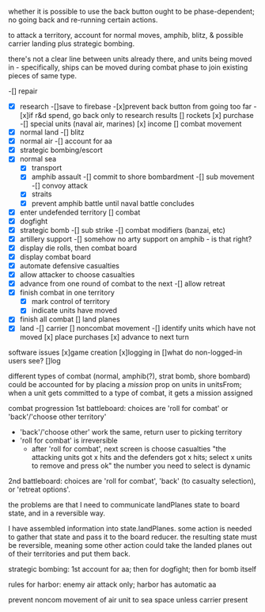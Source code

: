 whether it is possible to use the back button ought to be phase-dependent; no going back and re-running certain actions.

to attack a territory,
account for normal moves, amphib, blitz, & possible carrier landing
plus strategic bombing.

there's not a clear line between units already there, and units being moved in - specifically, ships can be moved during combat phase to join existing pieces of same type.

-[] repair
-[x] research
  -[]save to firebase
  -[x]prevent back button from going too far
  -[x]if r&d spend, go back only to research results
[] rockets
[x] purchase
  -[] special units (naval air, marines)
[x] income
[] combat movement
 -[x] normal land
   -[] blitz
 -[x] normal air
   -[] account for aa
 -[x] strategic bombing/escort
 -[x] normal sea
   -[x] transport
   -[x] amphib assault
   -[] commit to shore bombardment
   -[] sub movement
   -[] convoy attack
   -[x] straits
   -[x] prevent amphib battle until naval battle concludes
 -[x] enter undefended territory
[] combat
  -[x] dogfight
  -[x] strategic bomb
  -[] sub strike
  -[] combat modifiers (banzai, etc)
   -[x] artillery support
   -[] somehow no arty support on amphib - is that right?
  -[x] display die rolls, then combat board
  -[x] display combat board
  -[x] automate defensive casualties
  -[x] allow attacker to choose casualties
  -[x] advance from one round of combat to the next
  -[] allow retreat
  -[x] finish combat in one territory
    -[x] mark control of territory
    -[x] indicate units have moved
  -[x] finish all combat
[] land planes
  -[x] land
  -[] carrier
[] noncombat movement
  -[] identify units which have not moved
[x] place purchases
[x] advance to next turn

software issues
[x]game creation
[x]logging in
[]what do non-logged-in users see?
[]log


different types of combat (normal, amphib(?), strat bomb, shore bombard)
could be accounted for by placing a _mission_ prop on units in unitsFrom; when a unit gets committed to a type of combat, it gets a mission assigned

combat progression
1st battleboard: choices are 'roll for combat' or 'back'/'choose other territory'
* 'back'/'choose other' work the same, return user to picking territory
* 'roll for combat' is irreversible 
  * after 'roll for combat', next screen is choose casualties
  "the attacking units got x hits and the defenders got x hits; select x units to remove and press ok"
  the number you need to select is dynamic

2nd battleboard: choices are 'roll for combat', 'back' (to casualty selection), or 'retreat options'.

the problems are that I need to communicate landPlanes state to board state, and in a reversible way.

I have assembled information into state.landPlanes. some action is needed to gather that state and pass it to the board reducer. the resulting state must be reversible, meaning some other action could take the landed planes out of their territories and put them back. 

strategic bombing: 1st account for aa; then for dogfight; then for bomb itself

rules for harbor: enemy air attack only; harbor has automatic aa

prevent noncom movement of air unit to sea space unless carrier present

